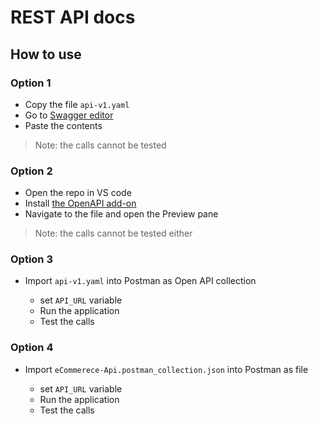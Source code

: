 # REST API docs

## How to use

### Option 1

* Copy the file `api-v1.yaml`
* Go to [Swagger editor](https://editor.swagger.io/)
* Paste the contents

> Note: the calls cannot be tested

### Option 2

* Open the repo in VS code
* Install [the OpenAPI add-on](https://marketplace.visualstudio.com/items?itemName=42Crunch.vscode-openapi)
* Navigate to the file and open the Preview pane

> Note: the calls cannot be tested either

### Option 3

* Import `api-v1.yaml` into Postman as Open API collection

  * set `API_URL` variable
  * Run the application
  * Test the calls

### Option 4

* Import `eCommerece-Api.postman_collection.json` into Postman as file

  * set `API_URL` variable
  * Run the application
  * Test the calls
